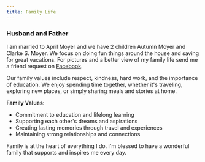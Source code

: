 ```yaml
---
title: Family Life
---
```


### Husband and Father

I am married to April Moyer and we have 2 children Autumn Moyer and Clarke S. Moyer. We focus on doing fun things around the house and saving for great vacations. For pictures and a better view of my family life send me a friend request on [Facebook](https://www.facebook.com/ClarkeMoyer).

Our family values include respect, kindness, hard work, and the importance of education. We enjoy spending time together, whether it's traveling, exploring new places, or simply sharing meals and stories at home.

**Family Values:**
- Commitment to education and lifelong learning
- Supporting each other's dreams and aspirations
- Creating lasting memories through travel and experiences
- Maintaining strong relationships and connections

Family is at the heart of everything I do. I'm blessed to have a wonderful family that supports and inspires me every day.